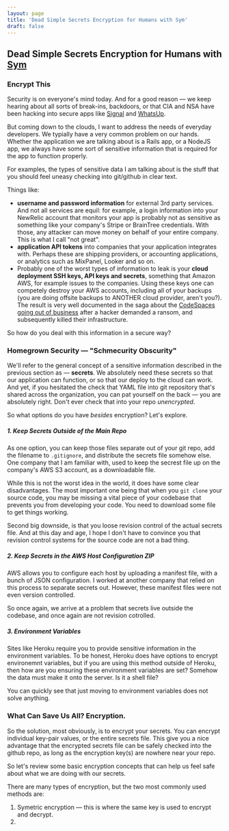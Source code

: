 ```yaml
---
layout: page
title: 'Dead Simple Secrets Encryption for Humans with Sym'
draft: false
---
```


## Dead Simple Secrets Encryption for Humans with [Sym](https://github.com/kigster/sym)

### Encrypt This

Security is on everyone's mind today. And for a good reason — we keep hearing about all sorts of break-ins, backdoors, or that CIA and NSA have been hacking into secure apps like [Signal]() and [WhatsUp](). 

But coming down to the clouds, I want to address the needs of everyday developers. We typially have a very common problem on our hands. Whether the application we are talking about is a Rails app, or a NodeJS app, we always have some sort of sensitive information that is required for the app to function properly.

For examples, the types of sensitive data I am talking about is the stuff that you should feel uneasy checking into git/github in clear text. 

Things like: 

 * **username and password information** for external 3rd party services. And not all services are equil: for example, a login information into your NewRelic account that monitors your app is probably not as sensitive as something like your company's Stripe or BrainTree credentials. With those, any attacker can move money on behalf of your entire company. This is what I call "not great".
 * **application API tokens** into companies that your application integrates with. Perhaps these are shipping providers, or accounting applications, or analytics such as MixPanel, Looker and so on. 
 * Probably one of the worst types of information to leak is your **cloud deployment SSH keys, API keys and secrets**, something that Amazon AWS, for example issues to the companies. Using these keys one can competely destroy your AWS accounts, including all of your backups (you are doing offsite backups to ANOTHER cloud provider, aren't you?). The result is very well documented in the saga about the [CodeSpaces going out of business]() after a hacker demanded a ransom, and subsequently killed their infrastructure.

So how do you deal with this information in a secure way?

### Homegrown Security — "Schmecurity Obscurity"

We'll refer to the general concept of a sensitive information described in the previous section as — **secrets**. We absolutely need these secrets so that our application can function, or so that our deploy to the cloud can work. And yet, if you hesitated the check that YAML file into git repository that's shared across the organization, you can pat yourself on the back — you are absolutely right. Don't ever check that into your repo *unencrypted*. 

So what options do you have *besides* encryption?  Let's explore.

##### 1. Keep Secrets Outside of the Main Repo 

As one option, you can keep those files separate out of your git repo, add the filename to `.gitignore`, and distribute the secrets file somehow else. One company that I am familiar with, used to keep the secrest file up on the company's AWS S3 account, as a downloadable file. 

While this is not the worst idea in the world, it does have some clear disadvantages. The most important one being that when you `git clone` your source code, you may be missing a vital piece of your codebase that prevents you from developing your code. You need to download some file to      get things working. 

Second big downside, is that you loose revision control of the actual secrets file. And at this day and age, I hope I don't have to convince you that revision control systems for the source code are not a bad thing.

##### 2. Keep Secrets in the AWS Host Configuration ZIP

AWS allows you to configure each host by uploading a manifest file, with a bunch of JSON configuration. I worked at another company that relied on this process to separate secrets out. However, these manifest files were not even version controlled. 

So once again, we arrive at a problem that secrets live outside the codebase, and once again are not revision cotrolled.

##### 3. Environment Variables

Sites like Heroku require you to provide sensitive information in the environment variables. To be honest, Heroku does have options to encrypt environemnt variables, but if you are using this method outside of Heroku, then how are you ensuring these environment variables are set? Somehow the data must make it onto the server. Is it a shell file? 

You can quickly see that just moving to environment variables does not solve anything.

### What Can Save Us All? Encryption.

So the solution, most obviously, is to encrypt your secrets. You can encrypt individual key-pair values, or the entire secrets file. This give you a nice advantage that the encrypted secrets file can be safely checked into the github repo, as long as the encryption key(s) are nowhere near your repo.

So let's review some basic encryption concepts that can help us feel safe about what we are doing with our secrets.

There are many types of encryption, but the two most commonly used methods are:

 1. Symetric encryption — this is where the same key is used to encrypt and decrypt.
 2. 
